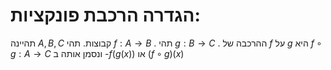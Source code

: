 # הגדרה הרכבת פונקציות:
תהיינה $A, B, C$ קבוצות.
תהי $f : A \to B$ .
תהי $g : B \to C$ .
ההרכבה של $f$ על $g$ היא $f \circ g : A \to C$ ונסמן אותה ב -$f(g(x))$ או $(f \circ g)(x)$ 



